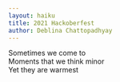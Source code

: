 ```yaml
---
layout: haiku
title: 2021 Hackoberfest
author: Deblina Chattopadhyay
---
```

Sometimes we come to <br>
Moments that we think minor <br>
Yet they are warmest<br>
